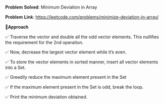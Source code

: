 𝐏𝐫𝐨𝐛𝐥𝐞𝐦 𝐒𝐨𝐥𝐯𝐞𝐝: Minimum Deviation in Array

𝐏𝐫𝐨𝐛𝐥𝐞𝐦 𝐋𝐢𝐧𝐤: https://leetcode.com/problems/minimize-deviation-in-array/



📌𝐀𝐩𝐩𝐫𝐨𝐚𝐜𝐡

✅ Traverse the vector and double all the odd vector elements. This nullifies the requirement for the 2nd operation.

✅ Now, decrease the largest vector element while it’s even.

✅ To store the vector elements in sorted manner, insert all vector elements into a Set.

✅ Greedily reduce the maximum element present in the Set

✅ If the maximum element present in the Set is odd, break the loop.

✅ Print the minimum deviation obtained.

